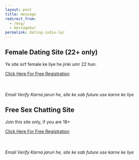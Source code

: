 ```yaml
---
layout: post
title: message
redirect_from:
  - /msg/
  - message4u/
permalink: dating-india-lp/
---
```




     
<section class="main col col-lg-12 visible-xs">
<div class="jumbotron">
<h2>Female Dating Site (22+ only)</h2>
<p> Ye site sirf female ke liye he jinki umr 22 hun.<br/></p>
<a class="btn btn-primary btn-lg" href="http://nbeatrk.com/mt/y224x2c484s233t224q2u234/&subid1=pb" role="button" rel="nofollow"> Click Here For Free Registration </a><br/>
<br/><br/><br/><i>Email Verify Karna jaruri he, site ke sab future use karne ke liye</i>
</div></section>
      
<section class="main col col-lg-12 visible-lg visible-md">
<div class="jumbotron">
<h2>Free Sex Chatting Site</h2>
<p>Join this site only, if you are 18+<br/></p>
<a class="btn btn-primary btn-lg" href="http://cldadlt.com/?a=29307&c=73006&s1=" role="button" rel="nofollow"> Click Here For Free Registration</a><br/>
<br/><br/><br/><i>Email Verify Karna jaruri he, site ke sab future use karne ke liye</i>
</div></section>





